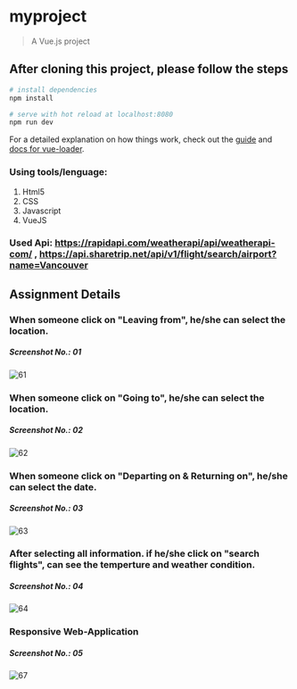 # myproject

> A Vue.js project

## After cloning this project, please follow the steps

``` bash
# install dependencies
npm install

# serve with hot reload at localhost:8080
npm run dev

```

For a detailed explanation on how things work, check out the [guide](http://vuejs-templates.github.io/webpack/) and [docs for vue-loader](http://vuejs.github.io/vue-loader).

### Using tools/lenguage:
1. Html5
2. CSS
3. Javascript
4. VueJS

### Used Api: https://rapidapi.com/weatherapi/api/weatherapi-com/ , https://api.sharetrip.net/api/v1/flight/search/airport?name=Vancouver

## Assignment Details
### When someone click on "Leaving from", he/she can select the location.
##### Screenshot No.: 01
![61](https://user-images.githubusercontent.com/69507020/148341316-9e4a8162-d8c8-4758-b084-e97cbd68d453.png)

### When someone click on "Going to", he/she can select the location.
##### Screenshot No.: 02
![62](https://user-images.githubusercontent.com/69507020/148341329-e7174788-c442-4726-9780-c56ac197620b.png)

### When someone click on "Departing on & Returning on", he/she can select the date.
##### Screenshot No.: 03
![63](https://user-images.githubusercontent.com/69507020/148341344-2d26b946-38f1-4016-97ee-f96655b46fd3.png)

### After selecting all information. if he/she click on "search flights", can see the temperture and weather condition.
##### Screenshot No.: 04
![64](https://user-images.githubusercontent.com/69507020/148341349-b4d48cb1-d863-4e9c-a161-bb894fe1e12d.png)

### Responsive Web-Application
##### Screenshot No.: 05
![67](https://user-images.githubusercontent.com/69507020/148341747-459c37b9-a0f9-4827-a443-647083de77d5.png)
